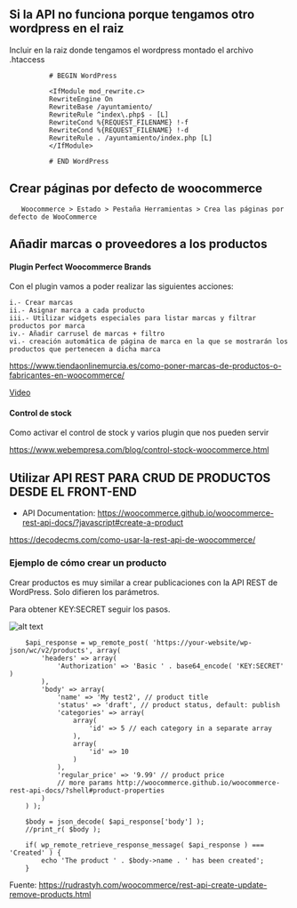 ## Si la API no funciona porque tengamos otro wordpress en el raiz

Incluir en la raiz donde tengamos el wordpress montado el archivo .htaccess


              # BEGIN WordPress

              <IfModule mod_rewrite.c>
              RewriteEngine On
              RewriteBase /ayuntamiento/
              RewriteRule ^index\.php$ - [L]
              RewriteCond %{REQUEST_FILENAME} !-f
              RewriteCond %{REQUEST_FILENAME} !-d
              RewriteRule . /ayuntamiento/index.php [L]
              </IfModule>

              # END WordPress

## Crear páginas por defecto de woocommerce

       Woocommerce > Estado > Pestaña Herramientas > Crea las páginas por defecto de WooCommerce

## Añadir marcas o proveedores a los productos

#### Plugin Perfect Woocommerce Brands

Con el plugin vamos a poder realizar las siguientes acciones:

    i.- Crear marcas
    ii.- Asignar marca a cada producto
    iii.- Utilizar widgets especiales para listar marcas y filtrar productos por marca
    iv.- Añadir carrusel de marcas + filtro
    vi.- creación automática de página de marca en la que se mostrarán los productos que pertenecen a dicha marca
    
    
https://www.tiendaonlinemurcia.es/como-poner-marcas-de-productos-o-fabricantes-en-woocommerce/

[Video](https://www.youtube.com/watch?time_continue=1&v=qE3bzs7bCCw&feature=emb_logo)

#### Control de stock

Como activar el control de stock y varios plugin que nos pueden servir

https://www.webempresa.com/blog/control-stock-woocommerce.html




## Utilizar API REST PARA CRUD DE PRODUCTOS DESDE EL FRONT-END

- API Documentation: https://woocommerce.github.io/woocommerce-rest-api-docs/?javascript#create-a-product

https://decodecms.com/como-usar-la-rest-api-de-woocommerce/


### Ejemplo de cómo crear un producto
Crear productos es muy similar a crear publicaciones con la API REST de WordPress. Solo difieren los parámetros.

Para obtener KEY:SECRET seguir los pasos.

![alt text](https://rudrastyh.com/wp-content/uploads/2017/10/woocommerce-rest-api-keys.gif)

        $api_response = wp_remote_post( 'https://your-website/wp-json/wc/v2/products', array(
            'headers' => array(
                'Authorization' => 'Basic ' . base64_encode( 'KEY:SECRET' )
            ),
            'body' => array(
                'name' => 'My test2', // product title
                'status' => 'draft', // product status, default: publish
                'categories' => array(
                    array( 
                        'id' => 5 // each category in a separate array
                    ),
                    array(
                        'id' => 10
                    )
                ),
                'regular_price' => '9.99' // product price
                // more params http://woocommerce.github.io/woocommerce-rest-api-docs/?shell#product-properties
            )
        ) );
        
        $body = json_decode( $api_response['body'] );
        //print_r( $body );
        
        if( wp_remote_retrieve_response_message( $api_response ) === 'Created' ) {
            echo 'The product ' . $body->name . ' has been created';
        }

Fuente: https://rudrastyh.com/woocommerce/rest-api-create-update-remove-products.html

